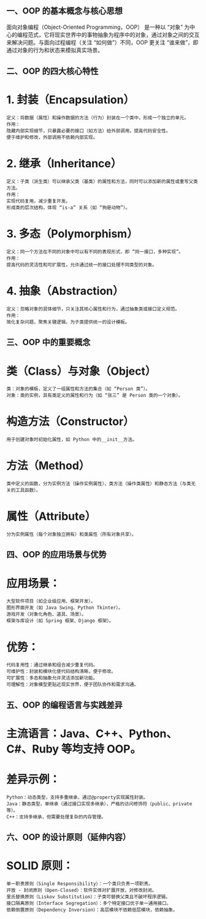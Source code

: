 ## 一、OOP 的基本概念与核心思想
面向对象编程（Object-Oriented Programming，OOP） 是一种以 “对象” 为中心的编程范式，它将现实世界中的事物抽象为程序中的对象，通过对象之间的交互来解决问题。与面向过程编程（关注 “如何做”）不同，OOP 更关注 “谁来做”，即通过对象的行为和状态来模拟真实场景。

## 二、OOP 的四大核心特性
# 1. 封装（Encapsulation）
    定义：将数据（属性）和操作数据的方法（行为）封装在一个类中，形成一个独立的单元。
    作用：
    隐藏内部实现细节，只暴露必要的接口（如方法）给外部调用，提高代码安全性。
    便于维护和修改，外部调用不依赖内部实现。
# 2. 继承（Inheritance）
    定义：子类（派生类）可以继承父类（基类）的属性和方法，同时可以添加新的属性或重写父类方法。
    作用：
    实现代码复用，减少重复开发。
    形成类的层次结构，体现 “is-a” 关系（如 “狗是动物”）。
# 3. 多态（Polymorphism）
    定义：同一个方法在不同的对象中可以有不同的表现形式，即 “同一接口，多种实现”。
    作用：
    提高代码的灵活性和可扩展性，允许通过统一的接口处理不同类型的对象。
# 4. 抽象（Abstraction）
    定义：忽略对象的具体细节，只关注其核心属性和行为，通过抽象类或接口定义规范。
    作用：
    简化复杂问题，聚焦关键逻辑，为子类提供统一的设计模板。
## 三、OOP 中的重要概念
# 类（Class）与对象（Object）
    类：对象的模板，定义了一组属性和方法的集合（如 “Person 类”）。
    对象：类的实例，具有类定义的属性和行为（如 “张三” 是 Person 类的一个对象）。
# 构造方法（Constructor）
    用于创建对象时初始化属性，如 Python 中的__init__方法。
# 方法（Method）
    类中定义的函数，分为实例方法（操作实例属性）、类方法（操作类属性）和静态方法（与类无关的工具函数）。
# 属性（Attribute）
    分为实例属性（每个对象独立拥有）和类属性（所有对象共享）。
## 四、OOP 的应用场景与优势
# 应用场景：
    大型软件项目（如企业级应用、框架开发）。
    图形界面开发（如 Java Swing、Python Tkinter）。
    游戏开发（对象化角色、道具、场景）。
    框架与库设计（如 Spring 框架、Django 框架）。
# 优势：
    代码复用性：通过继承和组合减少重复代码。
    可维护性：封装和模块化使代码结构清晰，便于修改。
    可扩展性：多态和抽象允许灵活添加新功能。
    可理解性：对象模型更贴近现实世界，便于团队协作和需求沟通。
## 五、OOP 的编程语言与实践差异
# 主流语言：Java、C++、Python、C#、Ruby 等均支持 OOP。
# 差异示例：
    Python：动态类型，支持多重继承，通过@property实现属性封装。
    Java：静态类型，单继承（通过接口实现多继承），严格的访问修饰符（public、private等）。
    C++：支持多继承，但需要处理复杂的内存管理。
## 六、OOP 的设计原则（延伸内容）
# SOLID 原则：
    单一职责原则（Single Responsibility）：一个类只负责一项职责。
    开放 - 封闭原则（Open-Closed）：软件实体对扩展开放，对修改封闭。
    里氏替换原则（Liskov Substitution）：子类可替换父类且不破坏程序逻辑。
    接口隔离原则（Interface Segregation）：多个特定接口优于单一通用接口。
    依赖倒置原则（Dependency Inversion）：高层模块不依赖低层模块，依赖抽象。
